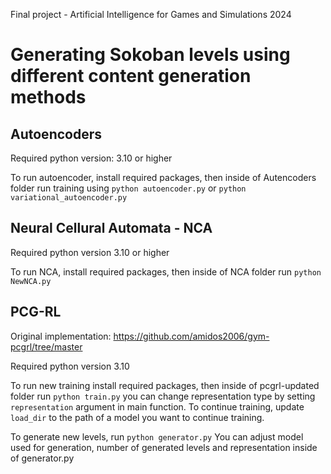 Final project - Artificial Intelligence for Games and Simulations 2024

# Generating Sokoban levels using different content generation methods

## Autoencoders 

Required python version: 3.10 or higher

To run autoencoder, install required packages, then inside of Autencoders folder run training using 
`python autoencoder.py`
or
`python variational_autoencoder.py`

## Neural Cellural Automata - NCA

Required python version 3.10 or higher

To run NCA, install required packages, then inside of NCA folder run
`python NewNCA.py`

## PCG-RL

Original implementation:
https://github.com/amidos2006/gym-pcgrl/tree/master

Required python version 3.10

To run new training install required packages, then inside of pcgrl-updated folder run
`python train.py`
you can change representation type by setting `representation` argument in main function. 
To continue training, update `load_dir` to the path of a model you want to continue training.

To generate new levels, run
`python generator.py`
You can adjust model used for generation, number of generated levels and representation inside of generator.py